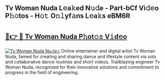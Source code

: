 ## Tv Woman Nuda L𝚎a𝚔ed N𝚞𝚍e - Part-bCf Vi𝚍𝚎o P𝚑𝚘tos - H𝚘𝚝 O𝚗𝚕yf𝚊ns L𝚎a𝚔s eBM6R

# <h2><a href="http://kf9l51y.oniu.top/?m=Tv+Woman+Nuda">🔗👉 🔴 Tv Woman Nuda P𝚑ot𝚘𝚜 V𝚒d𝚎o</a></h2>

[![Tv Woman Nuda Nu𝚍e𝚜](https://i.imgur.com/0qMVB7G.gif)](http://kf9l51y.oniu.top/?m=Tv+Woman+Nuda)
Online entertainer and digital artist Tv Woman Nuda, famed for creating and sharing dance and lifestyle content via solo and collaborative dance routines and short videos. Trailblazing engineer Tv Woman Nuda, recognized for their innovative solutions and commitment to progress in the field of engineering.  

